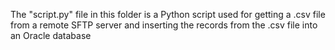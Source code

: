 The "script.py" file in this folder is a Python script used for getting a .csv file from a remote SFTP server and inserting the records from the .csv file into an Oracle database
